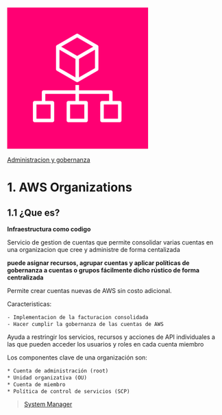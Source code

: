 ![Amazon Control Tower](../00_assets/Administracion%20y%20gobernanza/organizations-icon.png)

[Administracion y gobernanza](../06-Administracion_y_Gobernanza/)

# 1. AWS Organizations

## 1.1 ¿Que es?

**Infraestructura como codigo**


Servicio de gestion de cuentas que permite consolidar varias cuentas en una organizacion que cree y administre de forma centalizada 

**puede asignar recursos, agrupar cuentas y aplicar políticas de gobernanza a cuentas o grupos fácilmente dicho rústico de forma centralizada**

Permite crear cuentas nuevas de AWS sin costo adicional. 


Caracteristicas:

    - Implementacion de la facturacion consolidada
    - Hacer cumplir la gobernanza de las cuentas de AWS

Ayuda a restringir los servicios, recursos y acciones de API individuales a las que pueden acceder los usuarios y roles en cada cuenta miembro

Los componentes clave de una organización son:

    * Cuenta de administración (root)
    * Unidad organizativa (OU)
    * Cuenta de miembro
    * Política de control de servicios (SCP)


>[System Manager](./SystemManager.md)